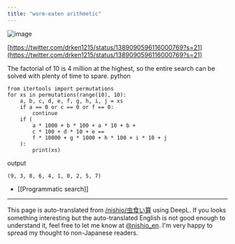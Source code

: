 ```yaml
---
title: "worm-eaten arithmetic"
---
```


![image](https://gyazo.com/a66714b13fa8bfe5902356415d155d77/thumb/1000)

[https://twitter.com/drken1215/status/1389090596116000769?s=21](https://twitter.com/drken1215/status/1389090596116000769?s=21)

The factorial of 10 is 4 million at the highest, so the entire search can be solved with plenty of time to spare.
python

```
from itertools import permutations
for xs in permutations(range(10), 10):
    a, b, c, d, e, f, g, h, i, j = xs
    if a == 0 or c == 0 or f == 0:
        continue
    if (
        a * 1000 + b * 100 + a * 10 + b +
        c * 100 + d * 10 + e ==
        f * 10000 + g * 1000 + h * 100 + i * 10 + j
    ):
        print(xs)
```

output

```
(9, 3, 8, 6, 4, 1, 0, 2, 5, 7)
```


- [[Programmatic search]]

---
This page is auto-translated from [/nishio/虫食い算](https://scrapbox.io/nishio/虫食い算) using DeepL. If you looks something interesting but the auto-translated English is not good enough to understand it, feel free to let me know at [@nishio_en](https://twitter.com/nishio_en). I'm very happy to spread my thought to non-Japanese readers.